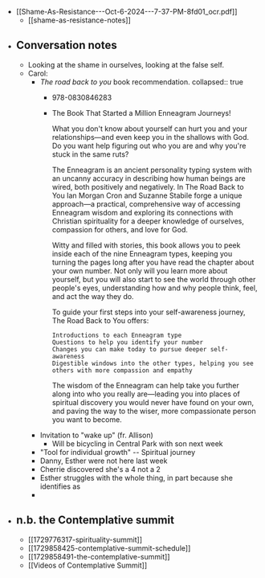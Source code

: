 - [[Shame-As-Resistance---Oct-6-2024---7-37-PM-8fd01_ocr.pdf]]
	- [[shame-as-resistance-notes]]
- ## Conversation notes
	- Looking at the shame in ourselves, looking at the false self.
	- Carol:
		- *The road back to you* book recommendation.
		  collapsed:: true
			- 978-0830846283
			- The Book That Started a Million Enneagram Journeys!
			  
			  What you don't know about yourself can hurt you and your relationships―and even keep you in the shallows with God. Do you want help figuring out who you are and why you're stuck in the same ruts?
			  
			  The Enneagram is an ancient personality typing system with an uncanny accuracy in describing how human beings are wired, both positively and negatively. In The Road Back to You Ian Morgan Cron and Suzanne Stabile forge a unique approach―a practical, comprehensive way of accessing Enneagram wisdom and exploring its connections with Christian spirituality for a deeper knowledge of ourselves, compassion for others, and love for God.
			  
			  Witty and filled with stories, this book allows you to peek inside each of the nine Enneagram types, keeping you turning the pages long after you have read the chapter about your own number. Not only will you learn more about yourself, but you will also start to see the world through other people's eyes, understanding how and why people think, feel, and act the way they do.
			  
			  To guide your first steps into your self-awareness journey, The Road Back to You offers:
			  
			      Introductions to each Enneagram type
			      Questions to help you identify your number
			      Changes you can make today to pursue deeper self-awareness
			      Digestible windows into the other types, helping you see others with more compassion and empathy
			  
			  The wisdom of the Enneagram can help take you further along into who you really are―leading you into places of spiritual discovery you would never have found on your own, and paving the way to the wiser, more compassionate person you want to become.
		- Invitation to "wake up" (fr. Allison)
			- Will be bicycling in Central Park with son next week
		- "Tool for individual growth" -- Spiritual journey
		- Danny, Esther were not here last week
		- Cherrie discovered she's a 4 not a 2
		- Esther struggles with the whole thing, in part because she identifies as
		-
- ## n.b. the Contemplative summit
	- [[1729776317-spirituality-summit]]
	- [[1729858425-contemplative-summit-schedule]]
	- [[1729858491-the-contemplative-summit]]
	- [[Videos of Contemplative Summit]]